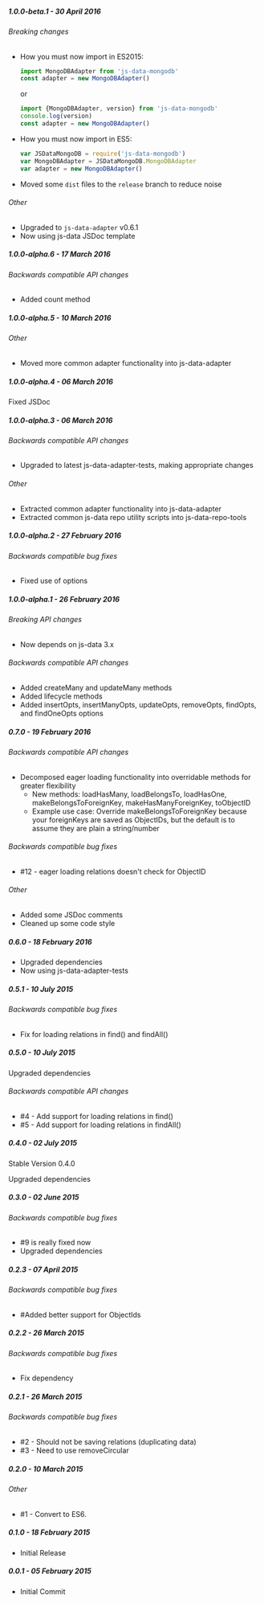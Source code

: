 ##### 1.0.0-beta.1 - 30 April 2016

###### Breaking changes
- How you must now import in ES2015:

    ```js
    import MongoDBAdapter from 'js-data-mongodb'
    const adapter = new MongoDBAdapter()
    ```
    or
    ```js
    import {MongoDBAdapter, version} from 'js-data-mongodb'
    console.log(version)
    const adapter = new MongoDBAdapter()
    ```

- How you must now import in ES5:

    ```js
    var JSDataMongoDB = require('js-data-mongodb')
    var MongoDBAdapter = JSDataMongoDB.MongoDBAdapter
    var adapter = new MongoDBAdapter()
    ```

- Moved some `dist` files to the `release` branch to reduce noise

###### Other
- Upgraded to `js-data-adapter` v0.6.1
- Now using js-data JSDoc template

##### 1.0.0-alpha.6 - 17 March 2016

###### Backwards compatible API changes
- Added count method

##### 1.0.0-alpha.5 - 10 March 2016

###### Other
- Moved more common adapter functionality into js-data-adapter

##### 1.0.0-alpha.4 - 06 March 2016

Fixed JSDoc

##### 1.0.0-alpha.3 - 06 March 2016

###### Backwards compatible API changes
- Upgraded to latest js-data-adapter-tests, making appropriate changes

###### Other
- Extracted common adapter functionality into js-data-adapter
- Extracted common js-data repo utility scripts into js-data-repo-tools

##### 1.0.0-alpha.2 - 27 February 2016

###### Backwards compatible bug fixes
- Fixed use of options

##### 1.0.0-alpha.1 - 26 February 2016

###### Breaking API changes
- Now depends on js-data 3.x

###### Backwards compatible API changes
- Added createMany and updateMany methods
- Added lifecycle methods
- Added insertOpts, insertManyOpts, updateOpts, removeOpts, findOpts, and findOneOpts options

##### 0.7.0 - 19 February 2016

###### Backwards compatible API changes
- Decomposed eager loading functionality into overridable methods for greater flexibility
  - New methods: loadHasMany, loadBelongsTo, loadHasOne, makeBelongsToForeignKey, makeHasManyForeignKey, toObjectID
  - Example use case: Override makeBelongsToForeignKey because your foreignKeys are saved as ObjectIDs, but the default is to assume they are plain a string/number

###### Backwards compatible bug fixes
- #12 - eager loading relations doesn't check for ObjectID

###### Other
- Added some JSDoc comments
- Cleaned up some code style

##### 0.6.0 - 18 February 2016

- Upgraded dependencies
- Now using js-data-adapter-tests

##### 0.5.1 - 10 July 2015

###### Backwards compatible bug fixes
- Fix for loading relations in find() and findAll()

##### 0.5.0 - 10 July 2015

Upgraded dependencies

###### Backwards compatible API changes
- #4 - Add support for loading relations in find()
- #5 - Add support for loading relations in findAll()

##### 0.4.0 - 02 July 2015

Stable Version 0.4.0

Upgraded dependencies

##### 0.3.0 - 02 June 2015

###### Backwards compatible bug fixes
- #9 is really fixed now
- Upgraded dependencies

##### 0.2.3 - 07 April 2015

###### Backwards compatible bug fixes
- #Added better support for ObjectIds

##### 0.2.2 - 26 March 2015

###### Backwards compatible bug fixes
- Fix dependency

##### 0.2.1 - 26 March 2015

###### Backwards compatible bug fixes
- #2 - Should not be saving relations (duplicating data)
- #3 - Need to use removeCircular

##### 0.2.0 - 10 March 2015

###### Other
- #1 - Convert to ES6.

##### 0.1.0 - 18 February 2015

- Initial Release

##### 0.0.1 - 05 February 2015

- Initial Commit
